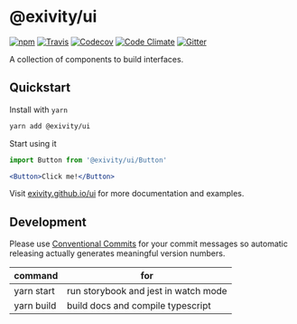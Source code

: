 @exivity/ui
===========

[![npm](https://img.shields.io/npm/v/@exivity/ui.svg)](https://www.npmjs.com/package/@exivity/ui)
[![Travis](https://img.shields.io/travis/com/exivity/ui.svg)](https://travis-ci.com/exivity/ui)
[![Codecov](https://img.shields.io/codecov/c/github/exivity/ui.svg)](https://codecov.io/gh/exivity/ui)
[![Code Climate](https://img.shields.io/codeclimate/maintainability/exivity/ui.svg)](https://codeclimate.com/github/exivity/ui)
[![Gitter](https://badges.gitter.im/exivity.svg)](https://gitter.im/exivity)

A collection of components to build interfaces.

Quickstart
----------

Install with `yarn`

```bash
yarn add @exivity/ui
```

Start using it

```jsx
import Button from '@exivity/ui/Button'

<Button>Click me!</Button>
```

Visit [exivity.github.io/ui](https://exivity.github.io/ui/) for more documentation and examples.

Development
-----------

Please use [Conventional Commits](https://www.conventionalcommits.org/en/v1.0.0-beta.3/) for your commit messages so automatic releasing actually generates meaningful version numbers.

| command | for |
|---------|------|
| yarn start | run storybook and jest in watch mode
| yarn build | build docs and compile typescript
